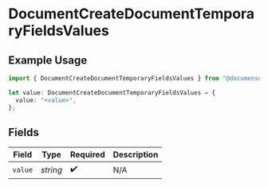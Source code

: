 # DocumentCreateDocumentTemporaryFieldsValues

## Example Usage

```typescript
import { DocumentCreateDocumentTemporaryFieldsValues } from "@documenso/sdk-typescript/models/operations";

let value: DocumentCreateDocumentTemporaryFieldsValues = {
  value: "<value>",
};
```

## Fields

| Field              | Type               | Required           | Description        |
| ------------------ | ------------------ | ------------------ | ------------------ |
| `value`            | *string*           | :heavy_check_mark: | N/A                |